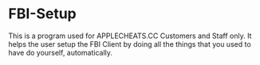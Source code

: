 # FBI-Setup
This is a program used for APPLECHEATS.CC Customers and Staff only.
It helps the user setup the FBI Client by doing all the things that you used to have do yourself, automatically.
